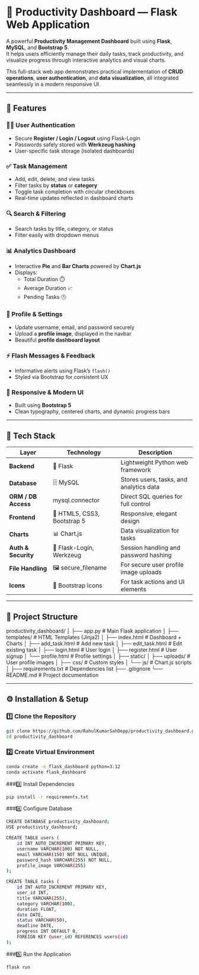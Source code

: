 # 🚀 Productivity Dashboard — Flask Web Application

A powerful **Productivity Management Dashboard** built using **Flask**, **MySQL**, and **Bootstrap 5**.  
It helps users efficiently manage their daily tasks, track productivity, and visualize progress through interactive analytics and visual charts.  

This full-stack web app demonstrates practical implementation of **CRUD operations**, **user authentication**, and **data visualization**, all integrated seamlessly in a modern responsive UI.

---

## 🧠 Features

### 🧍‍♂️ User Authentication
- Secure **Register / Login / Logout** using Flask-Login  
- Passwords safely stored with **Werkzeug hashing**  
- User-specific task storage (isolated dashboards)  

### ✅ Task Management
- Add, edit, delete, and view tasks  
- Filter tasks by **status** or **category**  
- Toggle task completion with circular checkboxes  
- Real-time updates reflected in dashboard charts  

### 🔍 Search & Filtering
- Search tasks by title, category, or status  
- Filter easily with dropdown menus  

### 📊 Analytics Dashboard
- Interactive **Pie** and **Bar Charts** powered by **Chart.js**  
- Displays:  
  - Total Duration ⏱️  
  - Average Duration 📈  
  - Pending Tasks 🕒  

### 👤 Profile & Settings
- Update username, email, and password securely  
- Upload a **profile image**, displayed in the navbar  
- Beautiful **profile dashboard layout**  

### ⚡ Flash Messages & Feedback
- Informative alerts using Flask’s `flash()`  
- Styled via Bootstrap for consistent UX  

### 💅 Responsive & Modern UI
- Built using **Bootstrap 5**  
- Clean typography, centered charts, and dynamic progress bars  

---

## 🧰 Tech Stack

| Layer | Technology | Description |
|-------|-------------|-------------|
| **Backend** | 🐍 Flask | Lightweight Python web framework |
| **Database** | 🗄️ MySQL | Stores users, tasks, and analytics data |
| **ORM / DB Access** | mysql.connector | Direct SQL queries for full control |
| **Frontend** | 💅 HTML5, CSS3, Bootstrap 5 | Responsive, elegant design |
| **Charts** | 📊 Chart.js | Data visualization for tasks |
| **Auth & Security** | 🔐 Flask-Login, Werkzeug | Session handling and password hashing |
| **File Handling** | 🖼️ secure_filename | For secure user profile image uploads |
| **Icons** | 🎨 Bootstrap Icons | For task actions and UI elements |

---

## 🧩 Project Structure

productivity_dashboard/
│
├── app.py # Main Flask application
│
├── templates/ # HTML Templates (Jinja2)
│ ├── index.html # Dashboard + Charts
│ ├── add_task.html # Add new task
│ ├── edit_task.html # Edit existing task
│ ├── login.html # User login
│ ├── register.html # User signup
│ └── profile.html # Profile settings
│
├── static/
│ ├── uploads/ # User profile images
│ ├── css/ # Custom styles
│ └── js/ # Chart.js scripts
│
├── requirements.txt # Dependencies list
├── .gitignore
└── README.md # Project documentation


---

## ⚙️ Installation & Setup

### 1️⃣ Clone the Repository
```bash
git clone https://github.com/RahulKumarSahDepp/productivity_dashboard.git
cd productivity_dashboard
```

### 2️⃣ Create Virtual Environment
```bash
conda create -n flask_dashboard python=3.12
conda activate flask_dashboard
```
###3️⃣ Install Dependencies
```bash
pip install -r requirements.txt
```

###4️⃣ Configure Database

```bash
CREATE DATABASE productivity_dashboard;
USE productivity_dashboard;

CREATE TABLE users (
    id INT AUTO_INCREMENT PRIMARY KEY,
    username VARCHAR(100) NOT NULL,
    email VARCHAR(150) NOT NULL UNIQUE,
    password_hash VARCHAR(255) NOT NULL,
    profile_image VARCHAR(255)
);

CREATE TABLE tasks (
    id INT AUTO_INCREMENT PRIMARY KEY,
    user_id INT,
    title VARCHAR(255),
    category VARCHAR(100),
    duration FLOAT,
    date DATE,
    status VARCHAR(50),
    deadline DATE,
    progress INT DEFAULT 0,
    FOREIGN KEY (user_id) REFERENCES users(id)
);

```

###5️⃣ Run the Application
```bash
flask run
```
